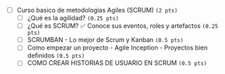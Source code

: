 
* [ ] Curso basico de metodologias Agiles (SCRUM) `(2 pts)`
  * [ ] ¿Qué es la agilidad? `(0.25 pts)`
  * [ ] ¿Qué es SCRUM? ✅ Conoce sus eventos, roles y artefactos `(0.25 pts)`
  * [ ] SCRUMBAN - Lo mejor de Scrum y Kanban `(0.5 pts)`
  * [ ] Como empezar un proyecto - Agile Inception - Proyectos bien definidos `(0.5 pts)`
  * [ ] COMO CREAR HISTORIAS DE USUARIO EN SCRUM `(0.5 pts)`